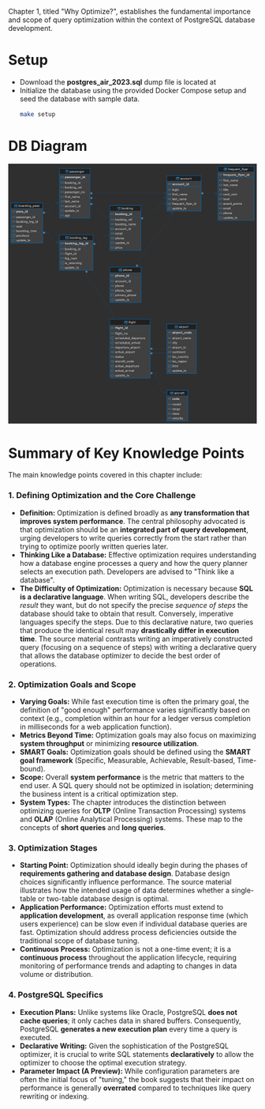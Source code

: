Chapter 1, titled "Why Optimize?", establishes the fundamental importance and scope of query optimization within the context of PostgreSQL database development.

# Setup
- Download the **postgres_air_2023.sql** dump file is located at 
- Initialize the database using the provided Docker Compose setup and seed the database with sample data.
  ```bash
  make setup
  ```

# DB Diagram
![](./assets/db_er.png)

# Summary of Key Knowledge Points

The main knowledge points covered in this chapter include:

### 1. Defining Optimization and the Core Challenge

- **Definition:** Optimization is defined broadly as **any transformation that improves system performance**. The central philosophy advocated is that optimization should be an **integrated part of query development**, urging developers to write queries correctly from the start rather than trying to optimize poorly written queries later.
- **Thinking Like a Database:** Effective optimization requires understanding how a database engine processes a query and how the query planner selects an execution path. Developers are advised to "Think like a database".
- **The Difficulty of Optimization:** Optimization is necessary because **SQL is a declarative language**. When writing SQL, developers describe the _result_ they want, but do not specify the precise _sequence of steps_ the database should take to obtain that result. Conversely, imperative languages specify the steps. Due to this declarative nature, two queries that produce the identical result may **drastically differ in execution time**. The source material contrasts writing an imperatively constructed query (focusing on a sequence of steps) with writing a declarative query that allows the database optimizer to decide the best order of operations.

### 2. Optimization Goals and Scope

- **Varying Goals:** While fast execution time is often the primary goal, the definition of "good enough" performance varies significantly based on context (e.g., completion within an hour for a ledger versus completion in milliseconds for a web application function).
- **Metrics Beyond Time:** Optimization goals may also focus on maximizing **system throughput** or minimizing **resource utilization**.
- **SMART Goals:** Optimization goals should be defined using the **SMART goal framework** (Specific, Measurable, Achievable, Result-based, Time-bound).
- **Scope:** Overall **system performance** is the metric that matters to the end user. A SQL query should not be optimized in isolation; determining the business intent is a critical optimization step.
- **System Types:** The chapter introduces the distinction between optimizing queries for **OLTP** (Online Transaction Processing) systems and **OLAP** (Online Analytical Processing) systems. These map to the concepts of **short queries** and **long queries**.

### 3. Optimization Stages

- **Starting Point:** Optimization should ideally begin during the phases of **requirements gathering and database design**. Database design choices significantly influence performance. The source material illustrates how the intended usage of data determines whether a single-table or two-table database design is optimal.
- **Application Performance:** Optimization efforts must extend to **application development**, as overall application response time (which users experience) can be slow even if individual database queries are fast. Optimization should address process deficiencies outside the traditional scope of database tuning.
- **Continuous Process:** Optimization is not a one-time event; it is a **continuous process** throughout the application lifecycle, requiring monitoring of performance trends and adapting to changes in data volume or distribution.

### 4. PostgreSQL Specifics

- **Execution Plans:** Unlike systems like Oracle, PostgreSQL **does not cache queries**; it only caches data in shared buffers. Consequently, PostgreSQL **generates a new execution plan** every time a query is executed.
- **Declarative Writing:** Given the sophistication of the PostgreSQL optimizer, it is crucial to write SQL statements **declaratively** to allow the optimizer to choose the optimal execution strategy.
- **Parameter Impact (A Preview):** While configuration parameters are often the initial focus of "tuning," the book suggests that their impact on performance is generally **overrated** compared to techniques like query rewriting or indexing.
